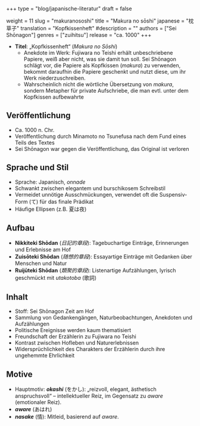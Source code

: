 +++
type = "blog/japanische-literatur"
draft = false

weight = 11
slug = "makuranososhi"
title = "Makura no sōshi"
japanese = "枕草子"
translation = "Kopfkissenheft"
#description = ""
authors = ["Sei Shōnagon"]
genres = ["zuihitsu"]
release = "ca. 1000"
+++

- **Titel**: „Kopfkissenheft“ (*Makura no Sōshi*)
  - Anekdote im Werk: Fujiwara no Teishi erhält unbeschriebene Papiere, weiß aber nicht, was sie damit tun soll. Sei Shōnagon schlägt vor, die Papiere als Kopfkissen (*makura*) zu verwenden, bekommt daraufhin die Papiere geschenkt und nutzt diese, um ihr Werk niederzuschreiben.
  - Wahrscheinlich nicht die wörtliche Übersetzung von *makura*, sondern Metapher für private Aufschriebe, die man evtl. unter dem Kopfkissen aufbewahrte

## **Veröffentlichung**

- Ca. 1000 n. Chr.
- Veröffentlichung durch Minamoto no Tsunefusa nach dem Fund eines Teils des Textes
- Sei Shōnagon war gegen die Veröffentlichung, das Original ist verloren

## **Sprache und Stil**

- Sprache: Japanisch, *onnade*
- Schwankt zwischen elegantem und burschikosem Schreibstil
- Vermeidet unnötige Ausschmückungen, verwendet oft die Suspensiv-Form (て) für das finale Prädikat
- Häufige Ellipsen (z.B. 夏は夜)

## **Aufbau**

- **Nikkiteki Shōdan** (*日記的章段*): Tagebuchartige Einträge, Erinnerungen und Erlebnisse am Hof
- **Zuisōteki Shōdan** (*随想的章段*): Essayartige Einträge mit Gedanken über Menschen und Natur
- **Ruijūteki Shōdan** (*類聚的章段*): Listenartige Aufzählungen, lyrisch geschmückt mit *utakotoba* (歌詞)

## **Inhalt**

- Stoff: Sei Shōnagon Zeit am Hof
- Sammlung von Gedankengängen, Naturbeobachtungen, Anekdoten und Aufzählungen
- Politische Ereignisse werden kaum thematisiert
- Freundschaft der Erzählerin zu Fujiwara no Teishi
- Kontrast zwischen Hofleben und Naturerlebnissen
- Widersprüchlichkeit des Charakters der Erzählerin durch ihre ungehemmte Ehrlichkeit

## **Motive**

- Hauptmotiv: ***okashi*** (をかし): „reizvoll, elegant, ästhetisch anspruchsvoll“ – intellektueller Reiz, im Gegensatz zu *aware* (emotionaler Reiz).
- ***aware*** (あはれ)
- ***nasake*** (情): Mitleid, basierend auf *aware*.
